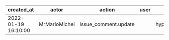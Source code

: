 |          created_at | actor         | action               | user | repo             |
| ------------------- | ------------- | -------------------- | ---- | ---------------- |
| 2022-01-19 16:10:00 | MrMarioMichel | issue_comment.update |      | hyperledger/besu |
